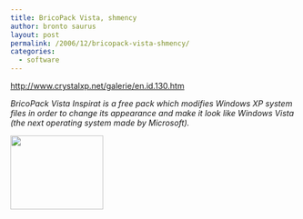 ```yaml
---
title: BricoPack Vista, shmency
author: bronto saurus
layout: post
permalink: /2006/12/bricopack-vista-shmency/
categories:
  - software
---
```

<a href="http://www.crystalxp.net/galerie/en.id.130.htm" target="_blank" >http://www.crystalxp.net/galerie/en.id.130.htm</a>

*BricoPack Vista Inspirat is a free pack which modifies Windows XP system files in order to change its appearance and make it look like Windows Vista (the next operating system made by Microsoft).*

<img src="/images/vista_skin.jpg" width="163" height="130" border="0" alt="" />